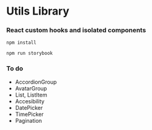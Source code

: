 # Utils Library

### React custom hooks and isolated components

`npm install`

`npm run storybook`

### To do

- AccordionGroup
- AvatarGroup
- List, ListItem
- Accesibility
- DatePicker
- TimePicker
- Pagination
